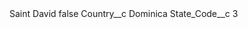 <?xml version="1.0" encoding="UTF-8"?>
<CustomMetadata xmlns="http://soap.sforce.com/2006/04/metadata" xmlns:xsi="http://www.w3.org/2001/XMLSchema-instance" xmlns:xsd="http://www.w3.org/2001/XMLSchema">
    <label>Saint David</label>
    <protected>false</protected>
    <values>
        <field>Country__c</field>
        <value xsi:type="xsd:string">Dominica</value>
    </values>
    <values>
        <field>State_Code__c</field>
        <value xsi:type="xsd:string">3</value>
    </values>
</CustomMetadata>
